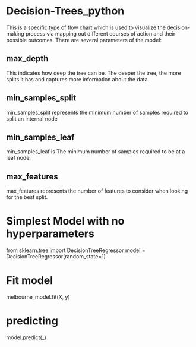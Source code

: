# Decision-Trees_python
This is a specific type of flow chart which is used to visualize the decision-making process 
via mapping out different courses of action and their possible outcomes. There are several
parameters of the model:

## max_depth
This indicates how deep the tree can be. The deeper the tree, the more splits it has and captures more information about the data.

## min_samples_split
min_samples_split represents the minimum number of samples required to split an internal node

## min_samples_leaf
min_samples_leaf is The minimum number of samples required to be at a leaf node.

## max_features
max_features represents the number of features to consider when looking for the best split.

# Simplest Model with no hyperparameters

from sklearn.tree import DecisionTreeRegressor
model = DecisionTreeRegressor(random_state=1)
# Fit model
melbourne_model.fit(X, y)
# predicting
model.predict(_)

